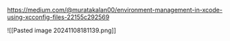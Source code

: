 https://medium.com/@muratakalan00/environment-management-in-xcode-using-xcconfig-files-22155c292569

![[Pasted image 20241108181139.png]]
